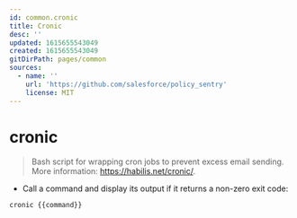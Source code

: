 ```yaml
---
id: common.cronic
title: Cronic
desc: ''
updated: 1615655543049
created: 1615655543049
gitDirPath: pages/common
sources:
  - name: ''
    url: 'https://github.com/salesforce/policy_sentry'
    license: MIT
---
```

# cronic

> Bash script for wrapping cron jobs to prevent excess email sending.
> More information: <https://habilis.net/cronic/>.

- Call a command and display its output if it returns a non-zero exit code:

`cronic {{command}}`

